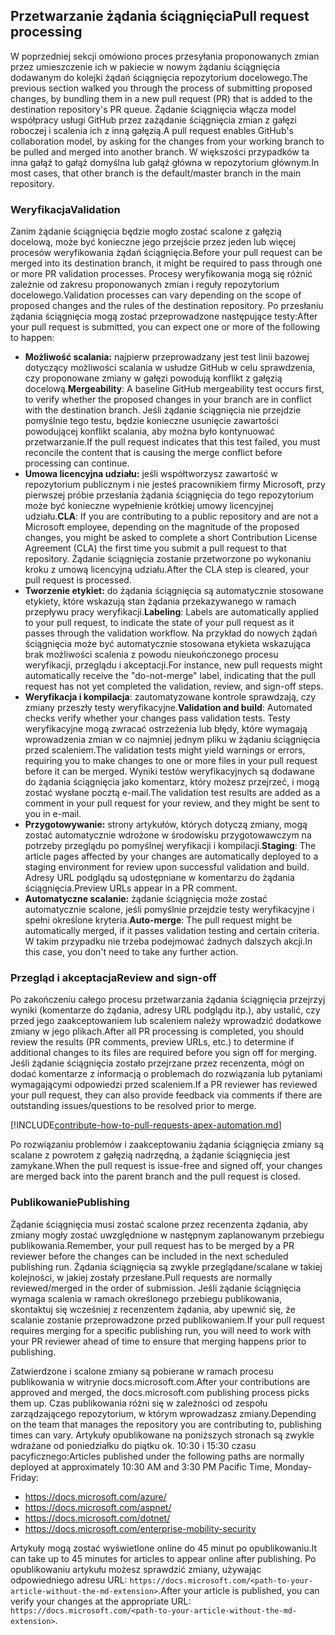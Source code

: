 ## <a name="pull-request-processing"></a><span data-ttu-id="fae34-101">Przetwarzanie żądania ściągnięcia</span><span class="sxs-lookup"><span data-stu-id="fae34-101">Pull request processing</span></span>

<span data-ttu-id="fae34-102">W poprzedniej sekcji omówiono proces przesyłania proponowanych zmian przez umieszczenie ich w pakiecie w nowym żądaniu ściągnięcia dodawanym do kolejki żądań ściągnięcia repozytorium docelowego.</span><span class="sxs-lookup"><span data-stu-id="fae34-102">The previous section walked you through the process of submitting proposed changes, by bundling them in a new pull request (PR) that is added to the destination repository's PR queue.</span></span> <span data-ttu-id="fae34-103">Żądanie ściągnięcia włącza model współpracy usługi GitHub przez zażądanie ściągnięcia zmian z gałęzi roboczej i scalenia ich z inną gałęzią.</span><span class="sxs-lookup"><span data-stu-id="fae34-103">A pull request enables GitHub's collaboration model, by asking for the changes from your working branch to be pulled and merged into another branch.</span></span> <span data-ttu-id="fae34-104">W większości przypadków ta inna gałąź to gałąź domyślna lub gałąź główna w repozytorium głównym.</span><span class="sxs-lookup"><span data-stu-id="fae34-104">In most cases, that other branch is the default/master branch in the main repository.</span></span>

### <a name="validation"></a><span data-ttu-id="fae34-105">Weryfikacja</span><span class="sxs-lookup"><span data-stu-id="fae34-105">Validation</span></span>

<span data-ttu-id="fae34-106">Zanim żądanie ściągnięcia będzie mogło zostać scalone z gałęzią docelową, może być konieczne jego przejście przez jeden lub więcej procesów weryfikowania żądań ściągnięcia.</span><span class="sxs-lookup"><span data-stu-id="fae34-106">Before your pull request can be merged into its destination branch, it might be required to pass through one or more PR validation processes.</span></span> <span data-ttu-id="fae34-107">Procesy weryfikowania mogą się różnić zależnie od zakresu proponowanych zmian i reguły repozytorium docelowego.</span><span class="sxs-lookup"><span data-stu-id="fae34-107">Validation processes can vary depending on the scope of proposed changes and the rules of the destination repository.</span></span> <span data-ttu-id="fae34-108">Po przesłaniu żądania ściągnięcia mogą zostać przeprowadzone następujące testy:</span><span class="sxs-lookup"><span data-stu-id="fae34-108">After your pull request is submitted, you can expect one or more of the following to happen:</span></span>

- <span data-ttu-id="fae34-109">**Możliwość scalania:** najpierw przeprowadzany jest test linii bazowej dotyczący możliwości scalania w usłudze GitHub w celu sprawdzenia, czy proponowane zmiany w gałęzi powodują konflikt z gałęzią docelową.</span><span class="sxs-lookup"><span data-stu-id="fae34-109">**Mergeability**: A baseline GitHub mergeability test occurs first, to verify whether the proposed changes in your branch are in conflict with the destination branch.</span></span> <span data-ttu-id="fae34-110">Jeśli żądanie ściągnięcia nie przejdzie pomyślnie tego testu, będzie konieczne usunięcie zawartości powodującej konflikt scalania, aby można było kontynuować przetwarzanie.</span><span class="sxs-lookup"><span data-stu-id="fae34-110">If the pull request indicates that this test failed, you must reconcile the content that is causing the merge conflict before processing can continue.</span></span>
- <span data-ttu-id="fae34-111">**Umowa licencyjna udziału:** jeśli współtworzysz zawartość w repozytorium publicznym i nie jesteś pracownikiem firmy Microsoft, przy pierwszej próbie przesłania żądania ściągnięcia do tego repozytorium może być konieczne wypełnienie krótkiej umowy licencyjnej udziału.</span><span class="sxs-lookup"><span data-stu-id="fae34-111">**CLA**: If you are contributing to a public repository and are not a Microsoft employee, depending on the magnitude of the proposed changes, you might be asked to complete a short Contribution License Agreement (CLA) the first time you submit a pull request to that repository.</span></span> <span data-ttu-id="fae34-112">Żądanie ściągnięcia zostanie przetworzone po wykonaniu kroku z umową licencyjną udziału.</span><span class="sxs-lookup"><span data-stu-id="fae34-112">After the CLA step is cleared, your pull request is processed.</span></span>
- <span data-ttu-id="fae34-113">**Tworzenie etykiet:** do żądania ściągnięcia są automatycznie stosowane etykiety, które wskazują stan żądania przekazywanego w ramach przepływu pracy weryfikacji.</span><span class="sxs-lookup"><span data-stu-id="fae34-113">**Labeling**: Labels are automatically applied to your pull request, to indicate the state of your pull request as it passes through the validation workflow.</span></span> <span data-ttu-id="fae34-114">Na przykład do nowych żądań ściągnięcia może być automatycznie stosowana etykieta wskazująca brak możliwości scalenia z powodu nieukończonego procesu weryfikacji, przeglądu i akceptacji.</span><span class="sxs-lookup"><span data-stu-id="fae34-114">For instance, new pull requests might automatically receive the "do-not-merge" label, indicating that the pull request has not yet completed the validation, review, and sign-off steps.</span></span>
- <span data-ttu-id="fae34-115">**Weryfikacja i kompilacja**: zautomatyzowane kontrole sprawdzają, czy zmiany przeszły testy weryfikacyjne.</span><span class="sxs-lookup"><span data-stu-id="fae34-115">**Validation and build**: Automated checks verify whether your changes pass validation tests.</span></span> <span data-ttu-id="fae34-116">Testy weryfikacyjne mogą zwracać ostrzeżenia lub błędy, które wymagają wprowadzenia zmian w co najmniej jednym pliku w żądaniu ściągnięcia przed scaleniem.</span><span class="sxs-lookup"><span data-stu-id="fae34-116">The validation tests might yield warnings or errors, requiring you to make changes to one or more files in your pull request before it can be merged.</span></span> <span data-ttu-id="fae34-117">Wyniki testów weryfikacyjnych są dodawane do żądania ściągnięcia jako komentarz, który możesz przejrzeć, i mogą zostać wysłane pocztą e-mail.</span><span class="sxs-lookup"><span data-stu-id="fae34-117">The validation test results are added as a comment in your pull request for your review, and they might be sent to you in e-mail.</span></span>
- <span data-ttu-id="fae34-118">**Przygotowywanie:** strony artykułów, których dotyczą zmiany, mogą zostać automatycznie wdrożone w środowisku przygotowawczym na potrzeby przeglądu po pomyślnej weryfikacji i kompilacji.</span><span class="sxs-lookup"><span data-stu-id="fae34-118">**Staging**: The article pages affected by your changes are automatically deployed to a staging environment for review upon successful validation and build.</span></span> <span data-ttu-id="fae34-119">Adresy URL podglądu są udostępniane w komentarzu do żądania ściągnięcia.</span><span class="sxs-lookup"><span data-stu-id="fae34-119">Preview URLs appear in a PR comment.</span></span>
- <span data-ttu-id="fae34-120">**Automatyczne scalanie:** żądanie ściągnięcia może zostać automatycznie scalone, jeśli pomyślnie przejdzie testy weryfikacyjne i spełni określone kryteria.</span><span class="sxs-lookup"><span data-stu-id="fae34-120">**Auto-merge**: The pull request might be automatically merged, if it passes validation testing and certain criteria.</span></span> <span data-ttu-id="fae34-121">W takim przypadku nie trzeba podejmować żadnych dalszych akcji.</span><span class="sxs-lookup"><span data-stu-id="fae34-121">In this case, you don't need to take any further action.</span></span>

### <a name="review-and-sign-off"></a><span data-ttu-id="fae34-122">Przegląd i akceptacja</span><span class="sxs-lookup"><span data-stu-id="fae34-122">Review and sign-off</span></span>

<span data-ttu-id="fae34-123">Po zakończeniu całego procesu przetwarzania żądania ściągnięcia przejrzyj wyniki (komentarze do żądania, adresy URL podglądu itp.), aby ustalić, czy przed jego zaakceptowaniem lub scaleniem należy wprowadzić dodatkowe zmiany w jego plikach.</span><span class="sxs-lookup"><span data-stu-id="fae34-123">After all PR processing is completed, you should review the results (PR comments, preview URLs, etc.) to determine if additional changes to its files are required before you sign off for merging.</span></span> <span data-ttu-id="fae34-124">Jeśli żądanie ściągnięcia zostało przejrzane przez recenzenta, mógł on dodać komentarze z informacją o problemach do rozwiązania lub pytaniami wymagającymi odpowiedzi przed scaleniem.</span><span class="sxs-lookup"><span data-stu-id="fae34-124">If a PR reviewer has reviewed your pull request, they can also provide feedback via comments if there are outstanding issues/questions to be resolved prior to merge.</span></span>

[!INCLUDE[contribute-how-to-pull-requests-apex-automation.md](contribute-how-to-pull-requests-apex-automation.md)]

<span data-ttu-id="fae34-125">Po rozwiązaniu problemów i zaakceptowaniu żądania ściągnięcia zmiany są scalane z powrotem z gałęzią nadrzędną, a żądanie ściągnięcia jest zamykane.</span><span class="sxs-lookup"><span data-stu-id="fae34-125">When the pull request is issue-free and signed off, your changes are merged back into the parent branch and the pull request is closed.</span></span>

### <a name="publishing"></a><span data-ttu-id="fae34-126">Publikowanie</span><span class="sxs-lookup"><span data-stu-id="fae34-126">Publishing</span></span>

<span data-ttu-id="fae34-127">Żądanie ściągnięcia musi zostać scalone przez recenzenta żądania, aby zmiany mogły zostać uwzględnione w następnym zaplanowanym przebiegu publikowania.</span><span class="sxs-lookup"><span data-stu-id="fae34-127">Remember, your pull request has to be merged by a PR reviewer before the changes can be included in the next scheduled publishing run.</span></span> <span data-ttu-id="fae34-128">Żądania ściągnięcia są zwykle przeglądane/scalane w takiej kolejności, w jakiej zostały przesłane.</span><span class="sxs-lookup"><span data-stu-id="fae34-128">Pull requests are normally reviewed/merged in the order of submission.</span></span> <span data-ttu-id="fae34-129">Jeśli żądanie ściągnięcia wymaga scalenia w ramach określonego przebiegu publikowania, skontaktuj się wcześniej z recenzentem żądania, aby upewnić się, że scalanie zostanie przeprowadzone przed publikowaniem.</span><span class="sxs-lookup"><span data-stu-id="fae34-129">If your pull request requires merging for a specific publishing run, you will need to work with your PR reviewer ahead of time to ensure that merging happens prior to publishing.</span></span>

<span data-ttu-id="fae34-130">Zatwierdzone i scalone zmiany są pobierane w ramach procesu publikowania w witrynie docs.microsoft.com.</span><span class="sxs-lookup"><span data-stu-id="fae34-130">After your contributions are approved and merged, the docs.microsoft.com publishing process picks them up.</span></span> <span data-ttu-id="fae34-131">Czas publikowania różni się w zależności od zespołu zarządzającego repozytorium, w którym wprowadzasz zmiany.</span><span class="sxs-lookup"><span data-stu-id="fae34-131">Depending on the team that manages the repository you are contributing to, publishing times can vary.</span></span> <span data-ttu-id="fae34-132">Artykuły opublikowane na poniższych stronach są zwykle wdrażane od poniedziałku do piątku ok. 10:30 i 15:30 czasu pacyficznego:</span><span class="sxs-lookup"><span data-stu-id="fae34-132">Articles published under the following paths are normally deployed at approximately 10:30 AM and 3:30 PM Pacific Time, Monday-Friday:</span></span>

- https://docs.microsoft.com/azure/
- https://docs.microsoft.com/aspnet/
- https://docs.microsoft.com/dotnet/
- https://docs.microsoft.com/enterprise-mobility-security

<span data-ttu-id="fae34-133">Artykuły mogą zostać wyświetlone online do 45 minut po opublikowaniu.</span><span class="sxs-lookup"><span data-stu-id="fae34-133">It can take up to 45 minutes for articles to appear online after publishing.</span></span> <span data-ttu-id="fae34-134">Po opublikowaniu artykułu możesz sprawdzić zmiany, używając odpowiedniego adresu URL: `https://docs.microsoft.com/<path-to-your-article-without-the-md-extension>`.</span><span class="sxs-lookup"><span data-stu-id="fae34-134">After your article is published, you can verify your changes at the appropriate URL: `https://docs.microsoft.com/<path-to-your-article-without-the-md-extension>`.</span></span>
